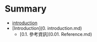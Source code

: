# Summary

* [introduction](README.md)
* [Introduction](0. introduction.md)
   * [0.1. 參考資訊](0.01. Reference.md)

